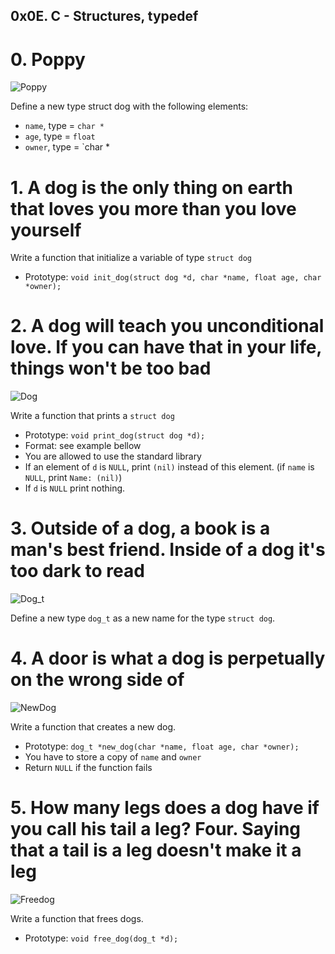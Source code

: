 ## 0x0E. C - Structures, typedef

#  0. Poppy
![Poppy](https://www.pexels.com/photo/brown-and-white-short-coated-puppy-1805164/)

Define a new type struct dog with the following elements:

*  `name`, type = `char *`
*  `age`, type = `float`
*  `owner`, type = `char *

#  1. A dog is the only thing on earth that loves you more than you love yourself

Write a function that initialize a variable of type `struct dog`

*  Prototype: `void init_dog(struct dog *d, char *name, float age, char *owner);`

#  2. A dog will teach you unconditional love. If you can have that in your life, things won't be too bad
![Dog](https://s3.amazonaws.com/alx-intranet.hbtn.io/uploads/medias/2021/3/bb940d2ab10c3a4740f3c154cb980133e65e438e.jpg?X-Amz-Algorithm=AWS4-HMAC-SHA256&X-Amz-Credential=AKIARDDGGGOUSBVO6H7D%2F20220803%2Fus-east-1%2Fs3%2Faws4_request&X-Amz-Date=20220803T132055Z&X-Amz-Expires=86400&X-Amz-SignedHeaders=host&X-Amz-Signature=709b459be67be99324baa412710b87cb80e59b475ec83c2b83fdb61f294e94cd)

Write a function that prints a `struct dog`

*  Prototype: `void print_dog(struct dog *d);`
*  Format: see example bellow
*  You are allowed to use the standard library
*  If an element of `d` is `NULL`, print `(nil)` instead of this element. (if `name` is `NULL`, print `Name: (nil)`)
*  If `d` is `NULL` print nothing.

#  3. Outside of a dog, a book is a man's best friend. Inside of a dog it's too dark to read

![Dog_t](https://s3.amazonaws.com/alx-intranet.hbtn.io/uploads/medias/2021/3/9ef84b3fd1636992602868e45d3062719326de0e.jpg?X-Amz-Algorithm=AWS4-HMAC-SHA256&X-Amz-Credential=AKIARDDGGGOUSBVO6H7D%2F20220803%2Fus-east-1%2Fs3%2Faws4_request&X-Amz-Date=20220803T132055Z&X-Amz-Expires=86400&X-Amz-SignedHeaders=host&X-Amz-Signature=9f2f6551e8a0c8588fe4ee506b792e11923a75e815d15b61532f0d41299e92e9)

Define a new type `dog_t` as a new name for the type `struct dog`.

#  4. A door is what a dog is perpetually on the wrong side of
![NewDog](https://s3.amazonaws.com/alx-intranet.hbtn.io/uploads/medias/2021/3/8c1e394774fb8d25e0bbbb73a75ebc7de0c80745.jpg?X-Amz-Algorithm=AWS4-HMAC-SHA256&X-Amz-Credential=AKIARDDGGGOUSBVO6H7D%2F20220803%2Fus-east-1%2Fs3%2Faws4_request&X-Amz-Date=20220803T132055Z&X-Amz-Expires=86400&X-Amz-SignedHeaders=host&X-Amz-Signature=e5a903d309ce0f85b937a63695126a5ce37847e179bcd796de414a9c716d7e77)

Write a function that creates a new dog.

*  Prototype: `dog_t *new_dog(char *name, float age, char *owner);`
*  You have to store a copy of `name` and `owner`
*  Return `NULL` if the function fails

#  5. How many legs does a dog have if you call his tail a leg? Four. Saying that a tail is a leg doesn't make it a leg
![Freedog](https://s3.amazonaws.com/alx-intranet.hbtn.io/uploads/medias/2021/3/683112dbdd805c36a9b366cede0653dd80da5ec3.jpg?X-Amz-Algorithm=AWS4-HMAC-SHA256&X-Amz-Credential=AKIARDDGGGOUSBVO6H7D%2F20220803%2Fus-east-1%2Fs3%2Faws4_request&X-Amz-Date=20220803T132055Z&X-Amz-Expires=86400&X-Amz-SignedHeaders=host&X-Amz-Signature=f9417175b1f3ca077a46d1843c2a4505907501e4468bba92c1763090b4982251)

Write a function that frees dogs.

*  Prototype: `void free_dog(dog_t *d);`
